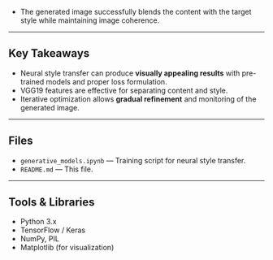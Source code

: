 - The generated image successfully blends the content with the target style while maintaining image coherence.

---

## Key Takeaways

- Neural style transfer can produce **visually appealing results** with pre-trained models and proper loss formulation.
- VGG19 features are effective for separating content and style.
- Iterative optimization allows **gradual refinement** and monitoring of the generated image.

---

## Files

- `generative_models.ipynb` — Training script for neural style transfer.
- `README.md` — This file.

---

## Tools & Libraries

- Python 3.x
- TensorFlow / Keras
- NumPy, PIL
- Matplotlib (for visualization)
